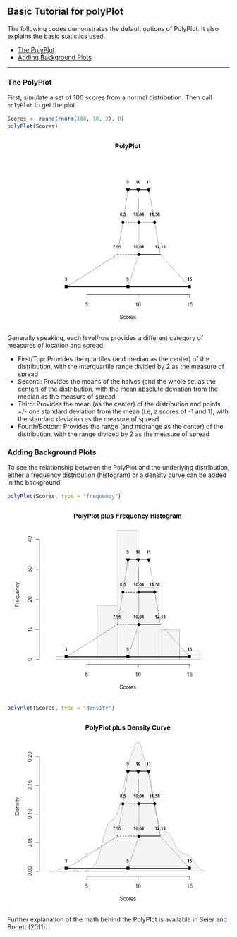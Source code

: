 
## Basic Tutorial for polyPlot

The following codes demonstrates the default options of PolyPlot. It
also explains the basic statistics used.

- [The PolyPlot](#the-polyplot)
- [Adding Background Plots](#adding-background-plots)

------------------------------------------------------------------------

### The PolyPlot

First, simulate a set of 100 scores from a normal distribution. Then
call `polyPlot` to get the plot.

``` r
Scores <- round(rnorm(100, 10, 2), 0)
polyPlot(Scores)
```

![](figures/Basic-Default-1.png)<!-- -->

Generally speaking, each level/row provides a different category of
measures of location and spread:

- First/Top: Provides the quartiles (and median as the center) of the
  distribution, with the interquartile range divided by 2 as the measure
  of spread
- Second: Provides the means of the halves (and the whole set as the
  center) of the distribution, with the mean absolute deviation from the
  median as the measure of spread
- Third: Provides the mean (as the center) of the distribution and
  points +/- one standard deviation from the mean (i.e, z scores of -1
  and 1), with the standard deviation as the measure of spread
- Fourth/Bottom: Provides the range (and midrange as the center) of the
  distribution, with the range divided by 2 as the measure of spread

### Adding Background Plots

To see the relationship between the PolyPlot and the underlying
distribution, either a frequency distribution (histogram) or a density
curve can be added in the background.

``` r
polyPlot(Scores, type = "frequency")
```

![](figures/Basic-Background-1.png)<!-- -->

``` r
polyPlot(Scores, type = "density")
```

![](figures/Basic-Background-2.png)<!-- -->

Further explanation of the math behind the PolyPlot is available in
Seier and Bonett (2011).

